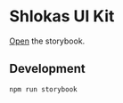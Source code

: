 # Shlokas UI Kit

[Open](https://shlokas-uikit.netlify.app/) the storybook.

## Development
```
npm run storybook
```